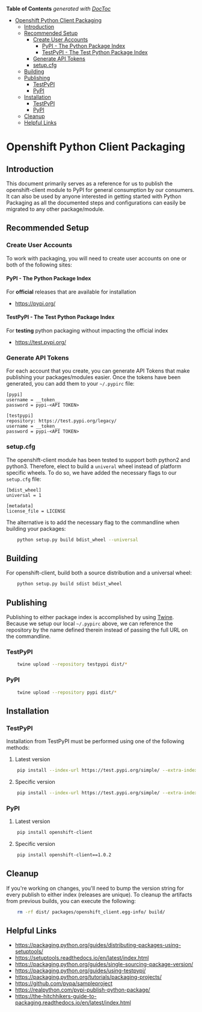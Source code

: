 <!-- START doctoc generated TOC please keep comment here to allow auto update -->
<!-- DON'T EDIT THIS SECTION, INSTEAD RE-RUN doctoc TO UPDATE -->
**Table of Contents**  *generated with [DocToc](https://github.com/thlorenz/doctoc)*

- [Openshift Python Client Packaging](#openshift-python-client-packaging)
  - [Introduction](#introduction)
  - [Recommended Setup](#recommended-setup)
    - [Create User Accounts](#create-user-accounts)
      - [PyPI - The Python Package Index](#pypi---the-python-package-index)
      - [TestPyPI - The Test Python Package Index](#testpypi---the-test-python-package-index)
    - [Generate API Tokens](#generate-api-tokens)
    - [setup.cfg](#setupcfg)
  - [Building](#building)
  - [Publishing](#publishing)
    - [TestPyPI](#testpypi)
    - [PyPI](#pypi)
  - [Installation](#installation)
    - [TestPyPI](#testpypi-1)
    - [PyPI](#pypi-1)
  - [Cleanup](#cleanup)
  - [Helpful Links](#helpful-links)

<!-- END doctoc generated TOC please keep comment here to allow auto update -->

# Openshift Python Client Packaging

## Introduction
This document primarily serves as a reference for us to publish the openshift-client module to PyPI for general consumption by our consumers.  It can also be used by anyone interested in getting started with Python Packaging as all the documented steps and configurations can easily be migrated to any other package/module.

## Recommended Setup
### Create User Accounts
To work with packaging, you will need to create user accounts on one or both of the following sites:  

#### PyPI - The Python Package Index
For **official** releases that are available for installation
* https://pypi.org/

#### TestPyPI - The Test Python Package Index
For **testing** python packaging without impacting the official index
* https://test.pypi.org/

### Generate API Tokens 
For each account that you create, you can generate API Tokens that make publishing your packages/modules easier.  Once the tokens have been generated, you can add them to your `~/.pypirc` file:

```text
[pypi]
username = __token__
password = pypi-<API TOKEN>

[testpypi]
repository: https://test.pypi.org/legacy/
username = __token__
password = pypi-<API TOKEN>
```

### setup.cfg
The openshift-client module has been tested to support both python2 and python3.  Therefore, elect to build a `univeral` wheel instead of platform specific wheels.  To do so, we have added the necessary flags to our `setup.cfg` file:
```text
[bdist_wheel]
universal = 1 

[metadata]
license_file = LICENSE
```

The alternative is to add the necessary flag to the commandline when building your packages:

```bash
    python setup.py build bdist_wheel --universal
```

## Building
For openshift-client, build both a source distribution and a universal wheel: 
```bash
    python setup.py build sdist bdist_wheel
```

## Publishing
Publishing to either package index is accomplished by using [Twine](https://pypi.org/project/twine/).  Because we setup our local `~/.pypirc` above, we can reference the repository by the name defined therein instead of passing the full URL on the commandline.

### TestPyPI
```bash
    twine upload --repository testpypi dist/*
```

### PyPI
```bash
    twine upload --repository pypi dist/*
```

## Installation

### TestPyPI
Installation from TestPyPI must be performed using one of the following methods: 

1. Latest version
```bash
    pip install --index-url https://test.pypi.org/simple/ --extra-index-url https://pypi.org/simple openshift-client
```
2. Specific version
```bash
    pip install --index-url https://test.pypi.org/simple/ --extra-index-url https://pypi.org/simple openshift-client==1.0.2
```

### PyPI
1. Latest version
```bash
    pip install openshift-client
```

2. Specific version
```bash
    pip install openshift-client==1.0.2
```

## Cleanup
If you're working on changes, you'll need to bump the version string for every publish to either index (releases are unique).  To cleanup the artifacts from previous builds, you can execute the following: 
```bash
    rm -rf dist/ packages/openshift_client.egg-info/ build/
```

## Helpful Links
* https://packaging.python.org/guides/distributing-packages-using-setuptools/
* https://setuptools.readthedocs.io/en/latest/index.html
* https://packaging.python.org/guides/single-sourcing-package-version/
* https://packaging.python.org/guides/using-testpypi/
* https://packaging.python.org/tutorials/packaging-projects/
* https://github.com/pypa/sampleproject
* https://realpython.com/pypi-publish-python-package/
* https://the-hitchhikers-guide-to-packaging.readthedocs.io/en/latest/index.html